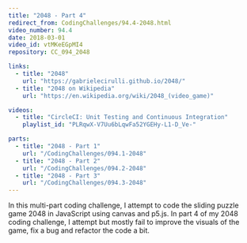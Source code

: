 ```yaml
---
title: "2048 - Part 4"
redirect_from: CodingChallenges/94.4-2048.html
video_number: 94.4
date: 2018-03-01
video_id: vtMKeEGpMI4
repository: CC_094_2048

links:
  - title: "2048"
    url: "https://gabrielecirulli.github.io/2048/"
  - title: "2048 on Wikipedia"
    url: "https://en.wikipedia.org/wiki/2048_(video_game)"

videos:
  - title: "CircleCI: Unit Testing and Continuous Integration"
    playlist_id: "PLRqwX-V7Uu6bLqwFa52YGEHy-L1-D_Ve-"

parts:
  - title: "2048 - Part 1"
    url: "/CodingChallenges/094.1-2048"
  - title: "2048 - Part 2"
    url: "/CodingChallenges/094.2-2048"
  - title: "2048 - Part 3"
    url: "/CodingChallenges/094.3-2048"
---
```


In this multi-part coding challenge, I attempt to code the sliding puzzle game 2048 in JavaScript using canvas and p5.js. In part 4 of my 2048 coding challenge, I attempt but mostly fail to improve the visuals of the game, fix a bug and refactor the code a bit.
